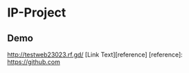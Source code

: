 # IP-Project
## Demo
http://testweb23023.rf.gd/
[Link Text][reference]
[reference]: https://github.com

